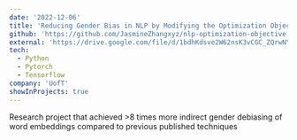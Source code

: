 ```yaml
---
date: '2022-12-06'
title: 'Reducing Gender Bias in NLP by Modifying the Optimization Objective'
github: 'https://github.com/JasmineZhangxyz/nlp-optimization-objective'
external: 'https://drive.google.com/file/d/1bdhKdsve2W62nsK3vCGC_ZQrwNYEpU5c/view?usp=sharing'
tech:
  - Python
  - Pytorch
  - Tensorflow
company: 'UofT'
showInProjects: true
---
```


Research project that achieved >8 times more indirect gender debiasing of word embeddings compared to previous published techniques
